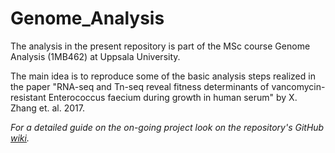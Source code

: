 # Genome_Analysis

The analysis in the present repository is part of the MSc course Genome Analysis (1MB462) at Uppsala University.

The main idea is to reproduce some of the basic analysis steps realized in the paper "RNA-seq and Tn-seq reveal fitness determinants of vancomycin-resistant Enterococcus faecium during growth in human serum" by X. Zhang et. al. 2017.

_For a detailed guide on the on-going project look on the repository's GitHub [wiki](https://github.com/AgapiSim/Genome_Analysis/wiki)._

